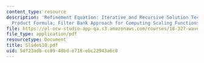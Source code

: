 ```yaml
---
content_type: resource
description: 'Refinement Equation: Iterative and Recursive Solution Techniques; Infinite
  Product Formula; Filter Bank Approach for Computing Scaling Functions and Wavelets'
file: https://ol-ocw-studio-app-qa.s3.amazonaws.com/courses/18-327-wavelets-filter-banks-and-applications-spring-2003/5df23adbcc8948bde718ebc22943a6c0_Slides10.pdf
file_type: application/pdf
resourcetype: Document
title: Slides10.pdf
uid: 5df23adb-cc89-48bd-e718-ebc22943a6c0
---
```

